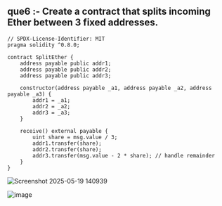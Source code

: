 ## que6 :- Create a contract that splits incoming Ether between 3 fixed addresses.

```
// SPDX-License-Identifier: MIT
pragma solidity ^0.8.0;

contract SplitEther {
    address payable public addr1;
    address payable public addr2;
    address payable public addr3;

    constructor(address payable _a1, address payable _a2, address payable _a3) {
        addr1 = _a1;
        addr2 = _a2;
        addr3 = _a3;
    }

    receive() external payable {
        uint share = msg.value / 3;
        addr1.transfer(share);
        addr2.transfer(share);
        addr3.transfer(msg.value - 2 * share); // handle remainder
    }
}
```

![Screenshot 2025-05-19 140939](https://github.com/user-attachments/assets/2d917e13-e4b2-43aa-80ca-bacc91b3cc09)

![image](https://github.com/user-attachments/assets/0a47efce-fe91-407a-9802-e4322051241d)


